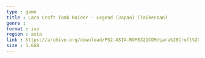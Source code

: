 ```yaml
---
type : game
title : Lara Croft Tomb Raider - Legend (Japan) (Taikenban)
genre : 
format : iso
region : asia
link : https://archive.org/download/PS2-ASIA-ROMS321COM/Lara%20Croft%20Tomb%20Raider%20-%20Legend%20%28Japan%29%20%28Taikenban%29.7z
size : 1.6GB
---
```

